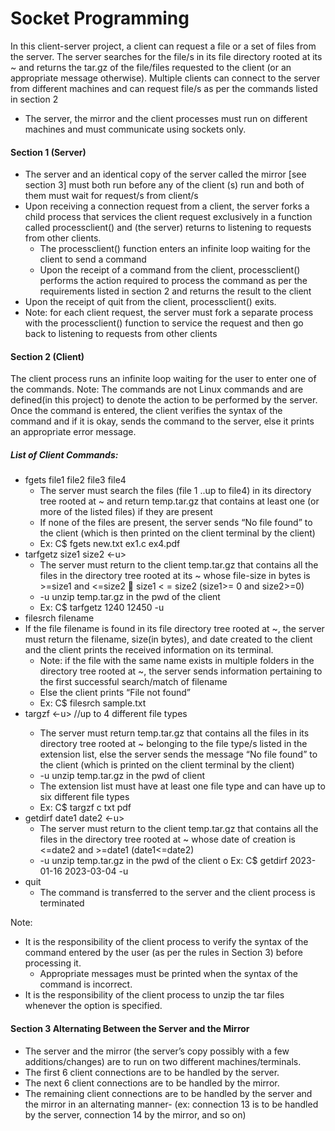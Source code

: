 # Socket Programming

In this client-server project, a client can request a file or a set of files from the server. The server searches for the file/s in its file directory rooted at its ~ and returns the tar.gz of the file/files requested to the client (or an appropriate message otherwise). Multiple clients can connect to the server from different machines and can request file/s as per the commands listed in section 2
* The server, the mirror and the client processes must run on different machines and must communicate using sockets only.


#### Section 1 (Server)
* The server and an identical copy of the server called the mirror [see section 3] must both run before any of the client (s) run and both of them must wait for request/s from client/s
*  Upon receiving a connection request from a client, the server forks a child process that services the client request exclusively in a function called processclient() and (the server) returns to listening to requests from other clients.
     *  The processclient() function enters an infinite loop waiting for the client to send a command
     *  Upon the receipt of a command from the client, processclient() performs the action required to process the command as per the requirements listed in section 2 and returns the result to the client
*  Upon the receipt of quit from the client, processclient() exits.
*  Note: for each client request, the server must fork a separate process with the
processclient() function to service the request and then go back to listening to requests from other clients

#### Section 2 (Client)
The client process runs an infinite loop waiting for the user to enter one of the commands.
Note: The commands are not Linux commands and are defined(in this project) to denote the action to be performed by the server.
Once the command is entered, the client verifies the syntax of the command and if it is okay, sends the command to the server, else it prints an appropriate error message.
##### List of Client Commands:
* fgets file1 file2 file3 file4
     * The server must search the files (file 1 ..up to file4) in its directory tree rooted at ~ and return temp.tar.gz that contains at least one (or more of the listed files) if they are present
     * If none of the files are present, the server sends “No file found” to the client (which is then printed on the client terminal by the client)
     * Ex: C$ fgets new.txt ex1.c ex4.pdf
* tarfgetz size1 size2 <-u>
     * The server must return to the client temp.tar.gz that contains all the files in the directory tree rooted at its ~ whose file-size in bytes is >=size1 and <=size2  size1 < = size2 (size1>= 0 and size2>=0)
     * -u unzip temp.tar.gz in the pwd of the client
     * Ex: C$ tarfgetz 1240 12450 -u
* filesrch filename
* If the file filename is found in its file directory tree rooted at ~, the server must return the filename, size(in bytes), and date created to the client and the client prints the received information on its terminal.
     * Note: if the file with the same name exists in multiple folders in the directory tree rooted at ~, the server sends information pertaining to the first successful search/match of filename
     * Else the client prints “File not found”
     * Ex: C$ filesrch sample.txt
* targzf <extension list> <-u> //up to 4 different file types
     * The server must return temp.tar.gz that contains all the files in its directory tree rooted at ~ belonging to the file type/s listed in the extension list, else the server sends the message “No file found” to the client (which is printed on the client terminal by the client)
     * -u unzip temp.tar.gz in the pwd of client
     * The extension list must have at least one file type and can have up to six different file types
     * Ex: C$ targzf c txt pdf
* getdirf date1 date2 <-u>
     * The server must return to the client temp.tar.gz that contains all the files in the directory tree rooted at ~ whose date of creation is <=date2 and >=date1 (date1<=date2)
     * -u unzip temp.tar.gz in the pwd of the client o Ex: C$ getdirf 2023-01-16 2023-03-04 -u
* quit
     * The command is transferred to the server and the client process is terminated

Note:
* It is the responsibility of the client process to verify the syntax of the command entered by the user (as per the rules in Section 3) before processing it.
     *  Appropriate messages must be printed when the syntax of the command is incorrect.
*  It is the responsibility of the client process to unzip the tar files whenever the option is specified.

#### Section 3 Alternating Between the Server and the Mirror
* The server and the mirror (the server’s copy possibly with a few additions/changes) are to run on two different machines/terminals.
*  The first 6 client connections are to be handled by the server.
*  The next 6 client connections are to be handled by the mirror.
*   The remaining client connections are to be handled by the server and the mirror in an alternating manner- (ex: connection 13 is to be handled by the server, connection 14 by the mirror, and so on)
